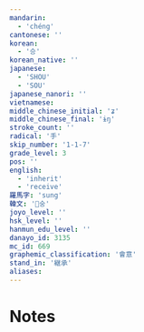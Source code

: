 ```yaml
---
mandarin:
  - 'chéng'
cantonese: ''
korean:
  - '승'
korean_native: ''
japanese:
  - 'SHOU'
  - 'SOU'
japanese_nanori: ''
vietnamese:
middle_chinese_initial: 'ʑ'
middle_chinese_final: 'ɨŋ'
stroke_count: ''
radical: '手'
skip_number: '1-1-7'
grade_level: 3
pos: ''
english:
  - 'inherit'
  - 'receive'
羅馬字: 'sung'
韓文: '숭'
joyo_level: ''
hsk_level: ''
hanmun_edu_level: ''
danayo_id: 3135
mc_id: 669
graphemic_classification: '會意'
stand_in: '継承'
aliases:
---
```


# Notes
